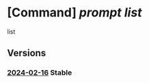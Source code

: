 # [Command] _prompt list_

list

## Versions

### [2024-02-16](/Resources/fllm-plane/L2luc3RhbmNlcy97fS9wcm92aWRlcnMvZm91bmRhdGlvbmFsbG0ucHJvbXB0L3Byb21wdHM=/2024-02-16.xml) **Stable**

<!-- fllm-plane /instances/{}/providers/foundationallm.prompt/prompts 2024-02-16 -->

